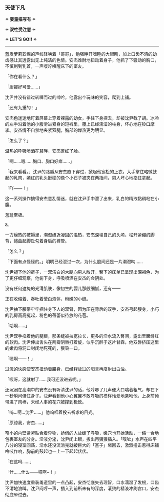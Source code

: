 ### 天使下凡

**✧ 娈童描写有 ✧**

**✧ 双性受注意 ✧**

**✧ LET'S GO!! ✧**


---

蓝发萝莉软绵的声线轻唤着「哥哥」，勉强睁开嗜睡的大眼睛，加上口齿不清的幼齿感让其透露出无上纯洁的色情。安杰难耐地扭动着身子，他抓了下骚动的胸口，不慎刮到乳首，一声嘤咛唤醒床下的室友。

「你在看什么？」

「康娜好可爱……」

沈尹并没有错过转瞬而过的呻吟，他露出个玩味的笑容，爬到上铺。

「还有九重的！」

安杰色迷迷地盯着屏幕上穿着裸露的幼女，手往下身探去，却被沈尹截了胡。冰冷的左手沿着他的小腹滑进紧身的短裤里，覆上已经濡湿的柱身，坏心地在铃口摩挲。安杰情不自禁地夹紧双腿，胸部的燥热更为明显。

「怎么了？」

温热的呼吸喷洒在耳畔，安杰羞红了脸。

「啊……嗯……胸口、胸口好痒……」

「我来看看。」沈尹的胳膊从安杰腋下穿过，掀起他宽松的上衣，大手掌住略微鼓起的乳肉，嫣红的乳头挺硬的像个小石子被夹在两指间，男人坏心地掐住拿起。

「吖——！」

这一系列操作搞得安杰意乱情迷，就在沈尹手中泄了出来，乳白的精液黏稠粘在小腹。

羞耻至极。

&.

一方燥热的被褥里，潮湿级近凝固的温热，安杰深埋自己的头颅，松开紧绷的脚背，蜷曲起脚趾勾着身后的裤管。

「怎么？」

「下面有点怪怪的。」明明已经泄过一次，为什么股间还是一片潮湿呐……

沈尹褪下他的裤子，一双洁白的大腿向男人敞开，臀下的床单已呈现出深褐色，为了更仔细观察，他俯下身，呼吸喷洒在安杰的会阴处。

没有任何遮掩的光滑肌肤，像初生的婴儿那般细腻，还有——

正在收缩着、吞吐着莹白液体，粉嫩的小缝。



沈尹抽下腰带牢牢捆住身下人的双臂，因为压在背后的双手，安杰弓起腰身，小巧的乳房高高挺起，粉色的蓓蕾似待放的花苞。

「哈啊……」

沈尹双手掐着他的腿根，那条缝被拉宽拉长，更多的淫水流入臀间，露出里面绯红的软肉。沈尹伸出舌头在两瓣阴唇打着旋，似乎沉醉于这片甘霖，他双唇挤压这里的嫩肉将洞口封闭地死死的，狠吸一口。

「嗯啊——！」

过激的快感使安杰扭动着腰身，已经释放过的阳具再度射出白浊。

「哎呀，这就射了……我可还没进去呢。」

还沉溺在高潮中的安杰没有听清沈尹的话，他哼唧了几声便大口喘着粗气，却在下一秒瞬间僵住身子。沈尹看到他小心翼翼不敢呼吸的模样怜爱地亲吻他，上身前倾带进了肉棒，未经人事的花穴被撑到极致。

「呜…啊…沈尹……」他呜咽着投去祈求的目光。

「原谅我，安杰……」

窄小的内壁紧紧贴合着异物，娇俏的人放缓了呼吸，嫩穴也开始活动，一缩一合地包裹室友的分身。淫液分泌，沈尹闭上眼，拔出再狠狠插入。「噗呲」水声在四平八分的寝室回荡，淫水还没流淌完就被巨大的「塞子」堵回去，激烈撞击惹得床铺咯吱作响，胸前的鼓起也一上一下起起伏伏。

「在这吗……」

「什……什么——噫啊~！」

沈尹加快速度重装甬道里的一点凸起，安杰彻底失去理智，口水濡湿了发根，口齿不清地浪叫。沈尹闷哼一声，插入到前所未有的深度，滚烫的精液冲刷宫口，安杰彻底晕过去。

